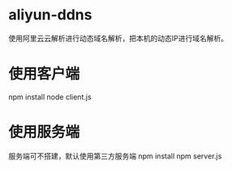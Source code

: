 # aliyun-ddns
使用阿里云云解析进行动态域名解析，把本机的动态IP进行域名解析。

# 使用客户端
npm install
node client.js

# 使用服务端
服务端可不搭建，默认使用第三方服务端
npm install
npm server.js

